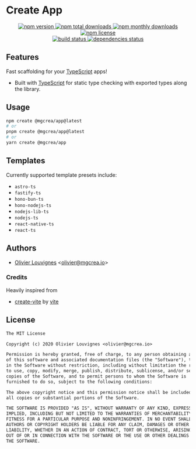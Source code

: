 # Create App

<!-- markdownlint-disable MD033 -->
<p align="center">
  <a href="https://www.npmjs.com/package/@mgcrea/create-app">
    <img src="https://img.shields.io/npm/v/@mgcrea/create-app.svg?style=for-the-badge" alt="npm version" />
  </a>
  <a href="https://www.npmjs.com/package/@mgcrea/create-app">
    <img src="https://img.shields.io/npm/dt/@mgcrea/create-app.svg?style=for-the-badge" alt="npm total downloads" />
  </a>
  <a href="https://www.npmjs.com/package/@mgcrea/create-app">
    <img src="https://img.shields.io/npm/dm/@mgcrea/create-app.svg?style=for-the-badge" alt="npm monthly downloads" />
  </a>
  <a href="https://www.npmjs.com/package/@mgcrea/create-app">
    <img src="https://img.shields.io/npm/l/@mgcrea/create-app.svg?style=for-the-badge" alt="npm license" />
  </a>
  <br />
  <a href="https://github.com/mgcrea/create-app/actions/workflows/main.yml">
    <img src="https://img.shields.io/github/actions/workflow/status/mgcrea/create-app/main.yml?style=for-the-badge&branch=master" alt="build status" />
  </a>
  <a href="https://depfu.com/github/mgcrea/create-app">
    <img src="https://img.shields.io/depfu/dependencies/github/mgcrea/create-app?style=for-the-badge" alt="dependencies status" />
  </a>
</p>
<!-- markdownlint-enable MD037 -->

## Features

Fast scaffolding for your [TypeScript](https://www.typescriptlang.org) apps!

- Built with [TypeScript](https://www.typescriptlang.org) for static type checking with exported types along the
  library.

## Usage

```sh
npm create @mgcrea/app@latest
# or
pnpm create @mgcrea/app@latest
# or
yarn create @mgcrea/app
```

## Templates

Currently supported template presets include:

- `astro-ts`
- `fastify-ts`
- `hono-bun-ts`
- `hono-nodejs-ts`
- `nodejs-lib-ts`
- `nodejs-ts`
- `react-native-ts`
- `react-ts`

## Authors

- [Olivier Louvignes](https://github.com/mgcrea) <<olivier@mgcrea.io>>

### Credits

Heavily inspired from

- [create-vite](https://github.com/vitejs/vite/tree/main/packages/create-vite) by
  [vite](https://github.com/orgs/vitejs/people)

## License

```txt
The MIT License

Copyright (c) 2020 Olivier Louvignes <olivier@mgcrea.io>

Permission is hereby granted, free of charge, to any person obtaining a copy
of this software and associated documentation files (the "Software"), to deal
in the Software without restriction, including without limitation the rights
to use, copy, modify, merge, publish, distribute, sublicense, and/or sell
copies of the Software, and to permit persons to whom the Software is
furnished to do so, subject to the following conditions:

The above copyright notice and this permission notice shall be included in
all copies or substantial portions of the Software.

THE SOFTWARE IS PROVIDED "AS IS", WITHOUT WARRANTY OF ANY KIND, EXPRESS OR
IMPLIED, INCLUDING BUT NOT LIMITED TO THE WARRANTIES OF MERCHANTABILITY,
FITNESS FOR A PARTICULAR PURPOSE AND NONINFRINGEMENT. IN NO EVENT SHALL THE
AUTHORS OR COPYRIGHT HOLDERS BE LIABLE FOR ANY CLAIM, DAMAGES OR OTHER
LIABILITY, WHETHER IN AN ACTION OF CONTRACT, TORT OR OTHERWISE, ARISING FROM,
OUT OF OR IN CONNECTION WITH THE SOFTWARE OR THE USE OR OTHER DEALINGS IN
THE SOFTWARE.
```

